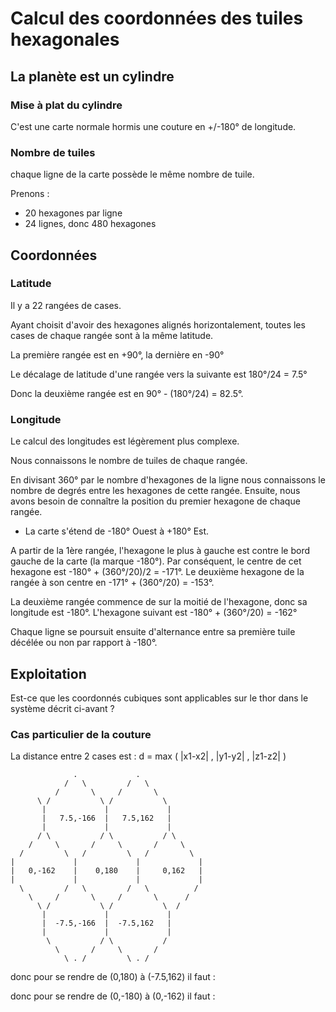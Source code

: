 Calcul des coordonnées des tuiles hexagonales
=============================================

La planète est un cylindre
--------------------------

### Mise à plat du cylindre

C'est une carte normale hormis une couture en +/-180° de longitude.

### Nombre de tuiles

chaque ligne de la carte possède le même nombre de tuile.

Prenons :
* 20 hexagones par ligne
* 24 lignes, donc 480 hexagones

Coordonnées
-----------

### Latitude

Il y a 22 rangées de cases.

Ayant choisit d'avoir des hexagones alignés horizontalement, toutes les cases de chaque rangée sont à la même latitude.

La première rangée est en +90°, la dernière en -90°

Le décalage de latitude d'une rangée vers la suivante est 180°/24 = 7.5°

Donc la deuxième rangée est en 90° - (180°/24) = 82.5°.


### Longitude

Le calcul des longitudes est légèrement plus complexe.

Nous connaissons le nombre de tuiles de chaque rangée.

En divisant 360° par le nombre d'hexagones de la ligne nous connaissons le nombre de degrés entre les hexagones de cette rangée.
Ensuite, nous avons besoin de connaître la position du premier hexagone de chaque rangée.
* La carte s'étend de -180° Ouest à +180° Est.

A partir de la 1ère rangée, l'hexagone le plus à gauche est contre le bord gauche de la carte (la marque -180°). Par conséquent, le centre de cet hexagone est -180° + (360°/20)/2 = -171°.
Le deuxième hexagone de la rangée à son centre en -171° + (360°/20) = -153°.

La deuxième rangée commence de sur la moitié de l'hexagone, donc sa longitude est -180°.
L'hexagone suivant est -180° + (360°/20)  = -162°

Chaque ligne se poursuit ensuite d'alternance entre sa première tuile décélée ou non par rapport à -180°.

Exploitation
------------

Est-ce que les coordonnés cubiques sont applicables sur le thor dans le système décrit ci-avant ?

### Cas particulier de la couture

La distance entre 2 cases est :
  d = max ( |x1-x2| , |y1-y2| , |z1-z2| )

```
              .             .
            /   \         /   \
          /       \     /       \
      \ /           \ /           \ 
       |             |             |
       |   7.5,-166  |   7.5,162   |
       |             |             |
      / \           / \           / \
    /     \       /     \       /     \
  /         \   /         \   /         \
|             |             |             |
|   0,-162    |    0,180    |     0,162   |
|             |             |             |
  \         /   \         /   \          /
    \     /       \     /       \      /
      \ /           \ /           \  /
       |             |             |
       |  -7.5,-166  |  -7.5,162   |
       |             |             |
        \           / \           /
          \       /     \       /
            \ . /         \ . /

```
donc pour se rendre de (0,180) à (-7.5,162) il faut :


donc pour se rendre de (0,-180) à (0,-162) il faut :


